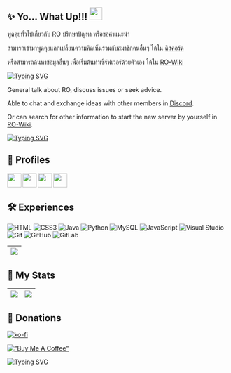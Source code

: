 ## ✨ Yo... What Up!!! <img src="https://github.com/TheDudeThatCode/TheDudeThatCode/blob/master/Assets/Hi.gif" width="29px">

พูดคุยทั่วไปเกี่ยวกับ RO ปรึกษาปัญหา หรือขอคำแนะนำ

สามารถเข้ามาพูดคุยแลกเปลี่ยนความคิดเห็นร่วมกับสมาชิกคนอื่นๆ ได้ใน [ดิสคอร์ด](https://discord.gg/aY3AuRZ)

หรือสามารถค้นหาข้อมูลอื่นๆ เพื่อเริ่มต้นทำเซิร์ฟเวอร์ด้วยตัวเอง ได้ใน [RO-Wiki](https://ro-wiki.github.io/)

[![Typing SVG](https://readme-typing-svg.herokuapp.com/?color=%25B200FFF7&lines=สวัสดี+👋+ทุกท่านที่เข้ามาเยี่ยมชมและติดตาม)](https://git.io/typing-svg)

General talk about RO, discuss issues or seek advice.

Able to chat and exchange ideas with other members in [Discord](https://discord.gg/aY3AuRZ).

Or can search for other information to start the new server by yourself in [RO-Wiki](https://ro-wiki.github.io/).

[![Typing SVG](https://readme-typing-svg.herokuapp.com/?color=%25B200FFF7&lines=Hi+there+👋+Greeting+all+Visitors+and+Follower)](https://git.io/typing-svg)

## 🌠 Profiles

<a href="https://github.com/X-EcutiOnner">
  <img align="left" height="32px" width="32px" src="https://cdn.jsdelivr.net/npm/simple-icons@v3/icons/github.svg"  />
</a>
<a href="https://gitlab.com/X-EcutiOnner">
  <img align="left" height="32px" width="32px" src="https://cdn.jsdelivr.net/npm/simple-icons@v3/icons/gitlab.svg" />
</a>
<a href="https://discord.com/users/X-EcutiOnner#8371">
  <img align="left" height="32px" width="32px" src="https://cdn.jsdelivr.net/npm/simple-icons@v3/icons/discord.svg" />
</a>
<a href="mailto:xex.ecutionner@gmail.com">
  <img align="left" height="32px" width="32px" src="https://cdn.jsdelivr.net/npm/simple-icons@v3/icons/gmail.svg" />
</a>
<br />
<br />

## 🛠️ Experiences
![HTML](https://img.shields.io/badge/html%20-%23E34F26.svg?&style=for-the-badge&logo=html5&logoColor=white)
![CSS3](https://img.shields.io/badge/css3-%231572B6.svg?style=for-the-badge&logo=css3&logoColor=white)
![Java](https://img.shields.io/badge/java-%23ED8B00.svg?style=for-the-badge&logo=java&logoColor=white)
![Python](https://img.shields.io/badge/python%20-%23E34F26.svg?&style=for-the-badge&logo=python&ogoColor=white)
![MySQL](https://img.shields.io/badge/mysql-%2300f.svg?style=for-the-badge&logo=mysql&logoColor=white)
![JavaScript](https://img.shields.io/badge/javascript-%23323330.svg?style=for-the-badge&logo=javascript&logoColor=%23F7DF1E)
![Visual Studio](https://img.shields.io/badge/Visual%20Studio-5C2D91.svg?style=for-the-badge&logo=visual-studio&logoColor=white)
![Git](https://img.shields.io/badge/git-%23F05033.svg?style=for-the-badge&logo=git&logoColor=white)
![GitHub](https://img.shields.io/badge/github-%23121011.svg?style=for-the-badge&logo=github&logoColor=white)
![GitLab](https://img.shields.io/badge/gitlab-%23121011.svg?style=for-the-badge&logo=gitlab&logoColor=white)

<img src="https://github-readme-stats-sigma-five.vercel.app/api/top-langs/?username=X-EcutiOnner&&show_icons=true&count_private=true&theme=radical"/>|
|---|

## 💪 My Stats
<img src="https://github-readme-stats-sigma-five.vercel.app/api?username=X-EcutiOnner&&show_icons=true&count_private=true&theme=radical"/>|<img src="https://github-readme-streak-stats.herokuapp.com/?user=X-EcutiOnner&theme=radical"/>|
|---|---|

## 🎁 Donations

[![ko-fi](https://www.ko-fi.com/img/githubbutton_sm.svg)](https://ko-fi.com/xecutionner)

[!["Buy Me A Coffee"](https://www.buymeacoffee.com/assets/img/custom_images/orange_img.png)](https://www.buymeacoffee.com/xecutionner)

[![Typing SVG](https://readme-typing-svg.herokuapp.com/?color=%25B200FFF7&lines=🙏+ขอบคุณมากสำหรับการสนับสนุนของท่าน;🙏+Thanks+so+much+for+your+support)](https://git.io/typing-svg)

<!--
**X-EcutiOnner/X-EcutiOnner** is a ✨ _special_ ✨ repository because its `README.md` (this file) appears on your GitHub profile.

Here are some ideas to get you started:

- 🔭 I’m currently working on ...
- 🌱 I’m currently learning ...
- 👯 I’m looking to collaborate on ...
- 🤔 I’m looking for help with ...
- 💬 Ask me about ...
- 📫 How to reach me: ...
- 😄 Pronouns: ...
- ⚡ Fun fact: ...
-->
